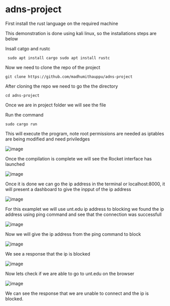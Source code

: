 # adns-project

First install the rust language on the required machine

This demonstration is done using kali linux, so the installations steps are below

Insall catgo and rustc

`
sudo apt install cargo
sudo apt install rustc`

Now we need to clone the repo of the project 

`git clone https://github.com/madhumithauppu/adns-project`

After cloning the repo we need to go the the directory

`cd adns-project`

Once we are in project folder we will see the file 

Run the command

`sudo cargo run`

This will execute the program, note root permissions are needed as iptables are being modified and need priviledges


![image](https://github.com/MadhumithaUppu/adns-project/assets/100417568/b5950f56-dc7f-483c-9588-4f98fcbcf1d4)

Once the compilation is complete we will see the Rocket interface has launched

![image](https://github.com/MadhumithaUppu/adns-project/assets/100417568/130a0900-5415-4e87-af43-59f72a8e5225)

Once it is done we can go the ip address in the terminal or localhost:8000, it will present a dashboard to give the inpput of the ip address

![image](https://github.com/MadhumithaUppu/adns-project/assets/100417568/2c9e7863-d172-477e-9c17-8cfd7fb0963f)

For this examplet we will use unt.edu ip address to blocking we found the ip address using ping command and see that the connection was successfull

![image](https://github.com/MadhumithaUppu/adns-project/assets/100417568/09099908-7188-40c2-afb7-4b43e2e4546c)

Now we will give the ip address from the ping command to block

![image](https://github.com/MadhumithaUppu/adns-project/assets/100417568/6649dbb9-6bc1-4c38-bfaf-3c94134fb744)

We see a response that the ip is blocked 

![image](https://github.com/MadhumithaUppu/adns-project/assets/100417568/def65144-4a06-4e02-8bba-a59446cfd32c)

Now lets check if we are able to go to unt.edu on the browser



![image](https://github.com/MadhumithaUppu/adns-project/assets/100417568/e1861977-b5e7-4419-97e5-75934f8a602a)

We can see the response that we are unable to connect and the ip is blocked.







